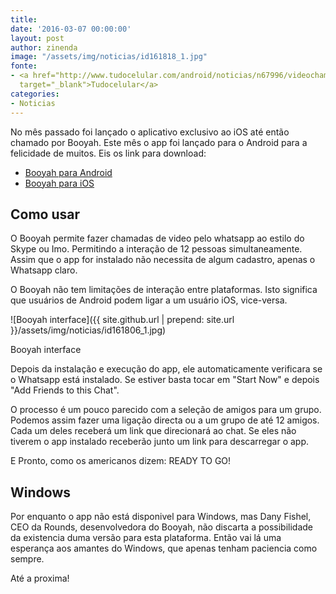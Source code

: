 ```yaml
---
title: 
date: '2016-03-07 00:00:00'
layout: post
author: zinenda
image: "/assets/img/noticias/id161818_1.jpg"
fonte:
- <a href="http://www.tudocelular.com/android/noticias/n67996/videochamadas-no-android-via-booyah-app.html"
  target="_blank">Tudocelular</a>
categories:
- Noticias
---
```


No mês passado foi lançado o aplicativo exclusivo ao iOS até então chamado por Booyah.
Este mês o app foi lançado para o Android para a felicidade de muitos.
Eis os link para download: 

- [Booyah para Android](https://www.google.com/url?sa=t&rct=j&q=&esrc=s&source=web&cd=6&cad=rja&uact=8&ved=0ahUKEwjegJCsx67LAhXF6HIKHcaACD8QFgg8MAU&url=https%3A%2F%2Fplay.google.com%2Fstore%2Fapps%2Fdetails%3Fid%3Dcom.rounds.booyah&usg=AFQjCNE7hKMtDKxzskEo3Z5leFa3UN7qkA&sig2=fBuWsb6YAneXjqxQLXJtvQ&bvm=bv.116274245,d.bGs)
- [Booyah para iOS](https://www.google.com/url?sa=t&rct=j&q=&esrc=s&source=web&cd=1&cad=rja&uact=8&ved=0ahUKEwjegJCsx67LAhXF6HIKHcaACD8QFggcMAA&url=https%3A%2F%2Fitunes.apple.com%2Fus%2Fapp%2Fbooyah-video-chat-for-whatsapp%2Fid1068430191%3Fmt%3D8&usg=AFQjCNGoWcUaF6geEdG0QjPl5MzS7KB0RA&sig2=L8TU_O3HXcZAN6qwwIENDg&bvm=bv.116274245,d.bGs)

## Como usar
O Booyah permite fazer chamadas de video pelo whatsapp ao estilo do Skype ou Imo.
Permitindo a interação de 12 pessoas simultaneamente.
Assim que o app for instalado não necessita de algum cadastro, apenas o Whatsapp claro.

O Booyah não tem limitações de interação entre plataformas.
Isto significa que usuários de Android podem ligar a um usuário iOS, vice-versa.

![Booyah interface]({{ site.github.url | prepend: site.url }}/assets/img/noticias/id161806_1.jpg)

Booyah interface

Depois da instalação e execução do app, ele automaticamente verificara se o Whatsapp está instalado.
Se estiver basta tocar em "Start Now" e depois "Add Friends to this Chat".

O processo é um pouco parecido com a seleção de amigos para um grupo.
Podemos assim fazer uma ligação directa ou a um grupo de até 12 amigos.
Cada um deles receberá um link que direcionará ao chat.
Se eles não tiverem o app instalado receberão junto um link para descarregar o app.

E Pronto, como os americanos dizem: READY TO GO!

## Windows
Por enquanto o app não está disponivel para Windows, mas Dany Fishel, CEO da Rounds, desenvolvedora do Booyah, não discarta a possibilidade da existencia duma versão para esta plataforma.
Então vai lá uma esperança aos amantes do Windows, que apenas tenham paciencia como sempre.

Até a proxima!